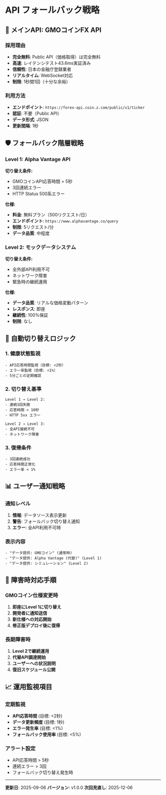 # API フォールバック戦略

## 📡 メインAPI: GMOコインFX API

### 採用理由
- **完全無料**: Public API（価格取得）は完全無料
- **高速**: レイテンシテスト43.6ms実証済み
- **信頼性**: 日本の金融庁登録業者
- **リアルタイム**: WebSocket対応
- **制限**: 1秒間1回（十分な余裕）

### 利用方法
- **エンドポイント**: `https://forex-api.coin.z.com/public/v1/ticker`
- **認証**: 不要（Public API）
- **データ形式**: JSON
- **更新間隔**: 1秒

## 🛡️ フォールバック階層戦略

### Level 1: Alpha Vantage API
**切り替え条件:**
- GMOコインAPI応答時間 > 5秒
- 3回連続エラー
- HTTP Status 500系エラー

**仕様:**
- **料金**: 無料プラン（500リクエスト/日）
- **エンドポイント**: `https://www.alphavantage.co/query`
- **制限**: 5リクエスト/分
- **データ品質**: 中程度

### Level 2: モックデータシステム
**切り替え条件:**
- 全外部API利用不可
- ネットワーク障害
- 緊急時の継続運用

**仕様:**
- **データ品質**: リアルな価格変動パターン
- **レスポンス**: 即座
- **継続性**: 100%保証
- **制限**: なし

## 🔄 自動切り替えロジック

### 1. 健康状態監視
```
- API応答時間監視（目標: <2秒）
- エラー率監視（目標: <1%）  
- 5分ごとの定期確認
```

### 2. 切り替え基準
```
Level 1 → Level 2:
- 連続3回失敗
- 応答時間 > 10秒
- HTTP 5xx エラー

Level 2 → Level 3:
- 全API接続不可
- ネットワーク障害
```

### 3. 復帰条件
```
- 3回連続成功
- 応答時間正常化
- エラー率 < 1%
```

## 📊 ユーザー通知戦略

### 通知レベル
1. **情報**: データソース表示更新
2. **警告**: フォールバック切り替え通知
3. **エラー**: 全API利用不可時

### 表示内容
```
- "データ提供: GMOコイン" (通常時)
- "データ提供: Alpha Vantage (代替)" (Level 1)
- "データ提供: シミュレーション" (Level 2)
```

## 🚨 障害時対応手順

### GMOコイン仕様変更時
1. **即座にLevel 1に切り替え**
2. **開発者に通知送信**
3. **新仕様への対応開始**
4. **修正版デプロイ後に復帰**

### 長期障害時
1. **Level 2で継続運用**
2. **代替API調達開始**
3. **ユーザーへの状況説明**
4. **復旧スケジュール公開**

## 📈 運用監視項目

### 定期監視
- **API応答時間** (目標: <2秒)
- **データ更新頻度** (目標: 1秒)
- **エラー発生率** (目標: <1%)
- **フォールバック使用率** (目標: <5%)

### アラート設定
- API応答時間 > 5秒
- 連続エラー > 3回
- フォールバック切り替え発生時

---

**更新日**: 2025-09-06
**バージョン**: v1.0.0
**次回見直し**: 2025-12-06